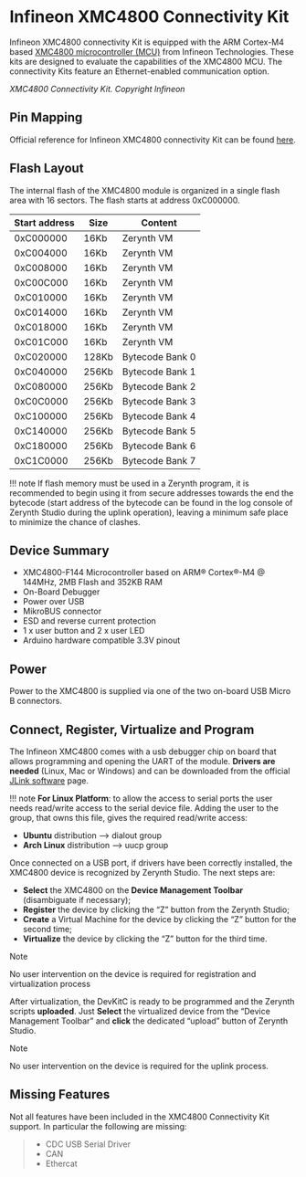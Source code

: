 # Infineon XMC4800 Connectivity Kit

Infineon XMC4800 connectivity Kit is equipped with the ARM Cortex-M4 based  [XMC4800 microcontroller (MCU)](https://www.infineon.com/dgdl/Infineon-ReferenceManual_XMC4700_XMC4800-UM-v01_03-EN.pdf?fileId=5546d462518ffd850151904eb90c0044)  from Infineon Technologies. These kits are designed to evaluate the capabilities of the XMC4800 MCU. The connectivity Kits feature an Ethernet-enabled communication option.


_XMC4800 Connectivity Kit. Copyright Infineon_

## Pin Mapping

Official reference for Infineon XMC4800 connectivity Kit can be found  [here](https://www.infineon.com/cms/en/product/promopages/connectivitykit/).

## Flash Layout

The internal flash of the XMC4800 module is organized in a single flash area with 16 sectors. The flash starts at address 0xC000000.

| Start address | Size  | Content         |
|---------------|-------|-----------------|
| 0xC000000     | 16Kb  | Zerynth VM      |
| 0xC004000     | 16Kb  | Zerynth VM      |
| 0xC008000     | 16Kb  | Zerynth VM      |
| 0xC00C000     | 16Kb  | Zerynth VM      |
| 0xC010000     | 16Kb  | Zerynth VM      |
| 0xC014000     | 16Kb  | Zerynth VM      |
| 0xC018000     | 16Kb  | Zerynth VM      |
| 0xC01C000     | 16Kb  | Zerynth VM      |
| 0xC020000     | 128Kb | Bytecode Bank 0 |
| 0xC040000     | 256Kb | Bytecode Bank 1 |
| 0xC080000     | 256Kb | Bytecode Bank 2 |
| 0xC0C0000     | 256Kb | Bytecode Bank 3 |
| 0xC100000     | 256Kb | Bytecode Bank 4 |
| 0xC140000     | 256Kb | Bytecode Bank 5 |
| 0xC180000     | 256Kb | Bytecode Bank 6 |
| 0xC1C0000     | 256Kb | Bytecode Bank 7 |

!!! note
	If flash memory must be used in a Zerynth program, it is recommended to begin using it from secure addresses towards the end the bytecode (start address of the bytecode can be found in the log console of Zerynth Studio during the uplink operation), leaving a minimum safe place to minimize the chance of clashes.

## Device Summary

-   XMC4800-F144 Microcontroller based on ARM® Cortex®-M4 @ 144MHz, 2MB Flash and 352KB RAM
-   On-Board Debugger
-   Power over USB
-   MikroBUS connector
-   ESD and reverse current protection
-   1 x user button and 2 x user LED
-   Arduino hardware compatible 3.3V pinout

## Power

Power to the XMC4800 is supplied via one of the two on-board USB Micro B connectors.

## Connect, Register, Virtualize and Program

The Infineon XMC4800 comes with a usb debugger chip on board that allows programming and opening the UART of the module.  **Drivers are needed**  (Linux, Mac or Windows) and can be downloaded from the official  [JLink software](https://www.segger.com/downloads/jlink/#J-LinkSoftwareAndDocumentationPack)  page.

!!! note
	**For Linux Platform**: to allow the access to serial ports the user needs read/write access to the serial device file. Adding the user to the group, that owns this file, gives the required read/write access:

-   **Ubuntu**  distribution –> dialout group
-   **Arch Linux**  distribution –> uucp group

Once connected on a USB port, if drivers have been correctly installed, the XMC4800 device is recognized by Zerynth Studio. The next steps are:

-   **Select**  the XMC4800 on the  **Device Management Toolbar**  (disambiguate if necessary);
-   **Register**  the device by clicking the “Z” button from the Zerynth Studio;
-   **Create**  a Virtual Machine for the device by clicking the “Z” button for the second time;
-   **Virtualize**  the device by clicking the “Z” button for the third time.

Note

No user intervention on the device is required for registration and virtualization process

After virtualization, the DevKitC is ready to be programmed and the Zerynth scripts  **uploaded**. Just  **Select**  the virtualized device from the “Device Management Toolbar” and  **click**  the dedicated “upload” button of Zerynth Studio.

Note

No user intervention on the device is required for the uplink process.

## Missing Features

Not all features have been included in the XMC4800 Connectivity Kit support. In particular the following are missing:

> -   CDC USB Serial Driver
> -   CAN
> -   Ethercat
<!--stackedit_data:
eyJoaXN0b3J5IjpbNzMwMTcyNDkyXX0=
-->